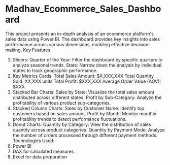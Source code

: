 # Madhav_Ecommerce_Sales_Dashboard
This project presents an in-depth analysis of an ecommerce platform's sales data using Power BI. The dashboard provides key insights into sales performance across various dimensions, enabling effective decision-making.
Key Features:
1. Slicers:
     Quarter of the Year: Filter the dashboard by specific quarters to analyze seasonal trends.
     State: Narrow down the analysis by individual states to track geographic performance.
2. Key Metrics Cards:
     Total Sales Amount: $X,XXX,XXX
     Total Quantity Sold: XX,XXX units
     Total Profit: $XXX,XXX
     Average Order Value (AOV): $XXX
3. Stacked Bar Charts:
     Sales by State: Visualize the total sales amount distributed across different states.
     Profit by Sub-Category: Analyze the profitability of various product sub-categories.
4. Stacked Column Charts:
     Sales by Customer Name: Identify top customers based on sales amount.
     Profit by Month: Monitor monthly profitability trends to detect performance fluctuations.
5. Donut Charts:
     Quantity by Category: View the distribution of sales quantity across product categories.
     Quantity by Payment Mode: Analyze the number of orders processed through different payment methods.
Technologies Used:
1. Power BI
2. DAX for calculated measures
3. Excel for data preparation
